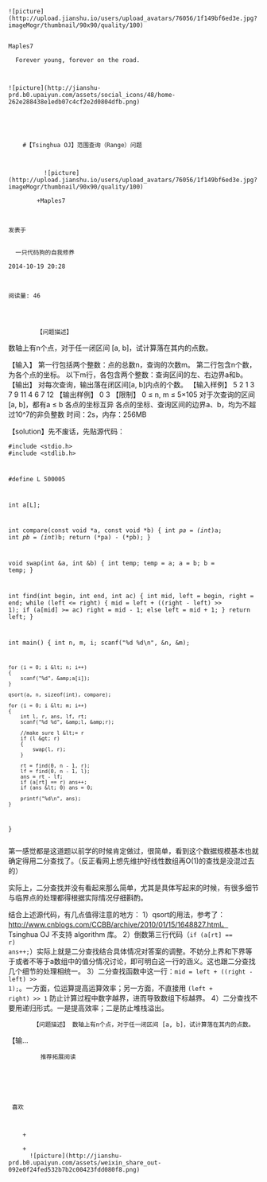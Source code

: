 
    
  
    ![picture](http://upload.jianshu.io/users/upload_avatars/76056/1f149bf6ed3e.jpg?imageMogr/thumbnail/90x90/quality/100)
    

    Maples7
  
      Forever young, forever on the road.

  
  
    ![picture](http://jianshu-prd.b0.upaiyun.com/assets/social_icons/48/home-262e288438e1edb07c4cf2e2d0804dfb.png)
  


    
      
        #【Tsinghua OJ】范围查询（Range）问题
        
          
            
              ![picture](http://upload.jianshu.io/users/upload_avatars/76056/1f149bf6ed3e.jpg?imageMogr/thumbnail/90x90/quality/100)
            
            +Maples7
        
        
    
    发表于 

    
      一只代码狗的自我修养

    2014-10-19 20:28

    

    阅读量: 46
  


        
            【问题描述】
数轴上有n个点，对于任一闭区间 [a, b]，试计算落在其内的点数。

  【输入】
第一行包括两个整数：点的总数n，查询的次数m。
第二行包含n个数，为各个点的坐标。
以下m行，各包含两个整数：查询区间的左、右边界a和b。
【输出】
对每次查询，输出落在闭区间[a, b]内点的个数。
【输入样例】
5 2
1 3 7 9 11
4 6
7 12
【输出样例】
0
3
【限制】
0 ≤ n, m ≤ 5×105
对于次查询的区间[a, b]，都有a ≤ b
各点的坐标互异
各点的坐标、查询区间的边界a、b，均为不超过10^7的非负整数
时间：2s，内存：256MB


  【solution】先不废话，先贴源代码：<code><pre>#include &lt;stdio.h&gt;
#include &lt;stdlib.h&gt; 

#define L 500005 

int a[L]; 

int compare(const void *a, const void *b)
{
    int *pa = (int*)a;
    int *pb = (int*)b;
    return (*pa) - (*pb);
} 

void swap(int &amp;a, int &amp;b)
{
    int temp;
    temp = a;
    a = b;
    b = temp;
} 

int find(int begin, int end, int ac)
{
    int mid, left = begin, right = end;
    while (left &lt;= right)
    {
        mid = left + ((right - left) &gt;&gt; 1);
        if (a[mid] &gt;= ac) right = mid - 1;
        else left = mid + 1;
    }
    return left;
} 

int main()
{
    int n, m, i;
    scanf("%d %d\n", &amp;n, &amp;m); 

    for (i = 0; i &lt; n; i++)
    {
        scanf("%d", &amp;a[i]);
    }  

    qsort(a, n, sizeof(int), compare); 

    for (i = 0; i &lt; m; i++)
    {
        int l, r, ans, lf, rt;
        scanf("%d %d", &amp;l, &amp;r); 

        //make sure l &lt;= r
        if (l &gt; r)
        {
            swap(l, r);
        } 

        rt = find(0, n - 1, r);
        lf = find(0, n - 1, l);
        ans = rt - lf;
        if (a[rt] == r) ans++;
        if (ans &lt; 0) ans = 0; 

        printf("%d\n", ans);
    }
}</pre></code>
第一感觉都是这道题以前学的时候肯定做过，很简单，看到这个数据规模基本也就确定得用二分查找了。（反正看网上想先维护好线性数组再O(1)的查找是没混过去的）

  实际上，二分查找并没有看起来那么简单，尤其是具体写起来的时候，有很多细节与临界点的处理都得根据实际情况仔细斟酌。

  结合上述源代码，有几点值得注意的地方：
1）qsort的用法，参考了：http://www.cnblogs.com/CCBB/archive/2010/01/15/1648827.html。 Tsinghua OJ 不支持 algorithm 库。
2）倒数第三行代码（<code>if (a[rt] == r) ans++;</code>）实际上就是二分查找结合具体情况对答案的调整。不妨分上界和下界等于或者不等于a数组中的值分情况讨论，即可明白这一行的涵义。这也跟二分查找几个细节的处理相统一。
3）二分查找函数中这一行：<code>mid = left + ((right - left) &gt;&gt; 1);</code>。一方面，位运算提高运算效率；另一方面，不直接用 <code>(left + right) &gt;&gt; 1</code> 防止计算过程中数字越界，进而导致数组下标越界。
4）二分查找不要用递归形式。一是提高效率；二是防止堆栈溢出。


        
           【问题描述】 数轴上有n个点，对于任一闭区间 [a, b]，试计算落在其内的点数。 
 【输...
      
    
    
      
      
      
          
             推荐拓展阅读
        
      
    
    
      
          
     喜欢

      
      
        +
                  
        +
          ![picture](http://jianshu-prd.b0.upaiyun.com/assets/weixin_share_out-092e0f24fed532b7b2c00423fdd080f8.png)
        
      
    
  


